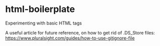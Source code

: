 # html-boilerplate
Experimenting with basic HTML tags

A useful article for future reference, on how to get rid of .DS_Store files: https://www.pluralsight.com/guides/how-to-use-gitignore-file
